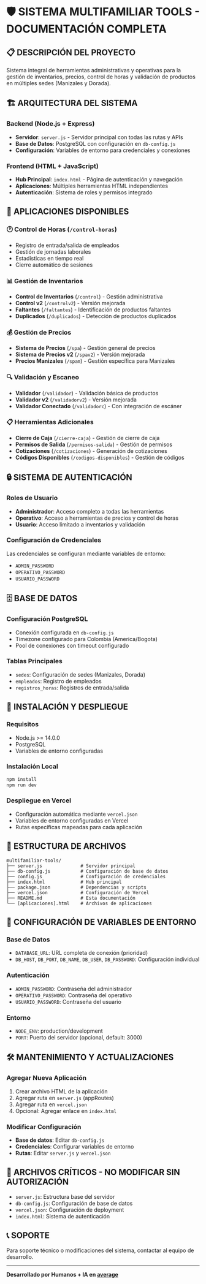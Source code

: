# 🛡️ SISTEMA MULTIFAMILIAR TOOLS - DOCUMENTACIÓN COMPLETA

## 📋 **DESCRIPCIÓN DEL PROYECTO**

Sistema integral de herramientas administrativas y operativas para la gestión de inventarios, precios, control de horas y validación de productos en múltiples sedes (Manizales y Dorada).

## 🏗️ **ARQUITECTURA DEL SISTEMA**

### **Backend (Node.js + Express)**
- **Servidor**: `server.js` - Servidor principal con todas las rutas y APIs
- **Base de Datos**: PostgreSQL con configuración en `db-config.js`
- **Configuración**: Variables de entorno para credenciales y conexiones

### **Frontend (HTML + JavaScript)**
- **Hub Principal**: `index.html` - Página de autenticación y navegación
- **Aplicaciones**: Múltiples herramientas HTML independientes
- **Autenticación**: Sistema de roles y permisos integrado

## 🔧 **APLICACIONES DISPONIBLES**

### **🕐 Control de Horas** (`/control-horas`)
- Registro de entrada/salida de empleados
- Gestión de jornadas laborales
- Estadísticas en tiempo real
- Cierre automático de sesiones

### **📊 Gestión de Inventarios**
- **Control de Inventarios** (`/control`) - Gestión administrativa
- **Control v2** (`/controlv2`) - Versión mejorada
- **Faltantes** (`/faltantes`) - Identificación de productos faltantes
- **Duplicados** (`/duplicados`) - Detección de productos duplicados

### **💰 Gestión de Precios**
- **Sistema de Precios** (`/spa`) - Gestión general de precios
- **Sistema de Precios v2** (`/spav2`) - Versión mejorada
- **Precios Manizales** (`/spam`) - Gestión específica para Manizales

### **🔍 Validación y Escaneo**
- **Validador** (`/validador`) - Validación básica de productos
- **Validador v2** (`/validadorv2`) - Versión mejorada
- **Validador Conectado** (`/validadorc`) - Con integración de escáner

### **📋 Herramientas Adicionales**
- **Cierre de Caja** (`/cierre-caja`) - Gestión de cierre de caja
- **Permisos de Salida** (`/permisos-salida`) - Gestión de permisos
- **Cotizaciones** (`/cotizaciones`) - Generación de cotizaciones
- **Códigos Disponibles** (`/codigos-disponibles`) - Gestión de códigos

## 🔒 **SISTEMA DE AUTENTICACIÓN**

### **Roles de Usuario**
- **Administrador**: Acceso completo a todas las herramientas
- **Operativo**: Acceso a herramientas de precios y control de horas
- **Usuario**: Acceso limitado a inventarios y validación

### **Configuración de Credenciales**
Las credenciales se configuran mediante variables de entorno:
- `ADMIN_PASSWORD`
- `OPERATIVO_PASSWORD`
- `USUARIO_PASSWORD`

## 🗄️ **BASE DE DATOS**

### **Configuración PostgreSQL**
- Conexión configurada en `db-config.js`
- Timezone configurado para Colombia (America/Bogota)
- Pool de conexiones con timeout configurado

### **Tablas Principales**
- `sedes`: Configuración de sedes (Manizales, Dorada)
- `empleados`: Registro de empleados
- `registros_horas`: Registros de entrada/salida

## 🚀 **INSTALACIÓN Y DESPLIEGUE**

### **Requisitos**
- Node.js >= 14.0.0
- PostgreSQL
- Variables de entorno configuradas

### **Instalación Local**
```bash
npm install
npm run dev
```

### **Despliegue en Vercel**
- Configuración automática mediante `vercel.json`
- Variables de entorno configuradas en Vercel
- Rutas específicas mapeadas para cada aplicación

## 📁 **ESTRUCTURA DE ARCHIVOS**

```
multifamiliar-tools/
├── server.js              # Servidor principal
├── db-config.js           # Configuración de base de datos
├── config.js              # Configuración de credenciales
├── index.html             # Hub principal
├── package.json           # Dependencias y scripts
├── vercel.json            # Configuración de Vercel
├── README.md              # Esta documentación
└── [aplicaciones].html    # Archivos de aplicaciones
```

## 🔧 **CONFIGURACIÓN DE VARIABLES DE ENTORNO**

### **Base de Datos**
- `DATABASE_URL`: URL completa de conexión (prioridad)
- `DB_HOST`, `DB_PORT`, `DB_NAME`, `DB_USER`, `DB_PASSWORD`: Configuración individual

### **Autenticación**
- `ADMIN_PASSWORD`: Contraseña del administrador
- `OPERATIVO_PASSWORD`: Contraseña del operativo
- `USUARIO_PASSWORD`: Contraseña del usuario

### **Entorno**
- `NODE_ENV`: production/development
- `PORT`: Puerto del servidor (opcional, default: 3000)

## 🛠️ **MANTENIMIENTO Y ACTUALIZACIONES**

### **Agregar Nueva Aplicación**
1. Crear archivo HTML de la aplicación
2. Agregar ruta en `server.js` (appRoutes)
3. Agregar ruta en `vercel.json`
4. Opcional: Agregar enlace en `index.html`

### **Modificar Configuración**
- **Base de datos**: Editar `db-config.js`
- **Credenciales**: Configurar variables de entorno
- **Rutas**: Editar `server.js` y `vercel.json`

## 🚨 **ARCHIVOS CRÍTICOS - NO MODIFICAR SIN AUTORIZACIÓN**

- `server.js`: Estructura base del servidor
- `db-config.js`: Configuración de base de datos
- `vercel.json`: Configuración de deployment
- `index.html`: Sistema de autenticación

## 📞 **SOPORTE**

Para soporte técnico o modificaciones del sistema, contactar al equipo de desarrollo.

---

**Desarrollado por Humanos + IA en [average](https://ai.average.lat)** 